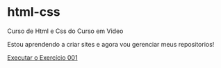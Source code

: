 # html-css
Curso de Html e Css do Curso em Video

Estou aprendendo a criar sites e agora vou gerenciar meus repositorios!

<a href="https://github.com/barufas/html-css/exercicios/ex001/index.html">Executar o Exercício 001</a>